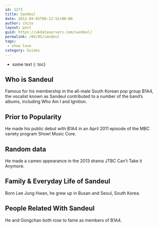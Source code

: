 ```yaml
---
id: 1273
title: Sandeul
date: 2012-04-05T06:12:52+00:00
author: chito
layout: post
guid: https://ukdataservers.com/sandeul/
permalink: /04/05/sandeul
tags:
 - show love
category: Guides
---
```


* some text
{: toc}
          
          
## Who is  Sandeul
                  
                  
                  
Famous for his membership in the all-male South Korean pop group B1A4, the vocalist known as Sandeul contributed to a number of the band&#8217;s albums, including Who Am I and Ignition.
                  
                
                
                
## Prior to Popularity 
                  
                  
                  
He made his public debut with B1A4 in an April 2011 episode of the MBC variety program Show! Music Core.
                  
                
                
                
## Random data 
                  
                  
                  
He made a cameo appearance in the 2013 drama JTBC Can&#8217;t Take it Anymore.
                  
                
                
                
## Family & Everyday Life of Sandeul
                  
                  
                  
Born Lee Jung Hwan, he grew up in Busan and Seoul, South Korea.
                  
                
                
                
## People Related With  Sandeul
                  
                  
                  
He and Gongchan both rose to fame as members of B1A4.
                  
                
              
            
          
          
          
    
    
  
